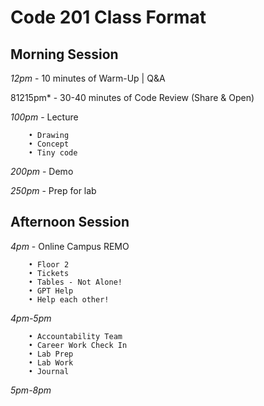 # **Code 201 Class Format**

## **Morning Session**  
  
*12pm* -  10 minutes of Warm-Up | Q&A  

81215pm* - 30-40 minutes of Code Review (Share & Open)  

*100pm* - Lecture  

        • Drawing
        • Concept
        • Tiny code  

*200pm* - Demo  

*250pm* - Prep for lab

## **Afternoon Session**  

*4pm* - Online Campus REMO 

        • Floor 2  
        • Tickets  
        • Tables - Not Alone!
        • GPT Help  
        • Help each other!

*4pm-5pm*  

        • Accountability Team
        • Career Work Check In
        • Lab Prep
        • Lab Work 
        • Journal


*5pm-8pm*  

